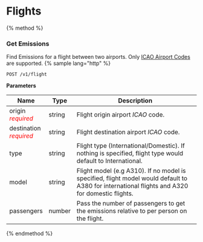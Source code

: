 # Flights

{% method %}
### Get Emissions
Find Emissions for a flight between two airports.
Only [ICAO Airport Codes](https://en.wikipedia.org/wiki/International_Civil_Aviation_Organization_airport_code) are supported.
{% sample lang="http" %}
```
POST /v1/flight
```
**Parameters**

| Name        | Type           | Description  |
| ------------- |-------------| -----|
| origin<br><span style="color:red">_required_ </span>   | string | Flight origin airport _ICAO_ code. |
| destination<br><span style="color:red">_required_ </span>     | string | Flight destination airport _ICAO_ code. |
| type     | string | Flight type (International/Domestic). If nothing is specified, flight type would default to International. |
| model     | string | Flight model (e.g A310). If no model is specified, flight model would default to A380 for international flights and A320 for domestic flights. |
| passengers     | number | Pass the number of passengers to get the emissions relative to per person on the flight. |


{% endmethod %}